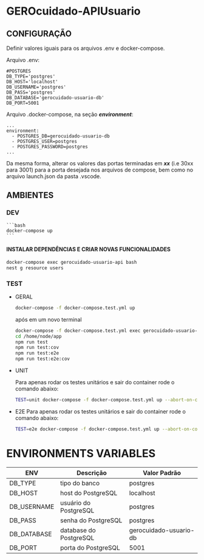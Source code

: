 # GEROcuidado-APIUsuario

## CONFIGURAÇÃO

Definir valores iguais para os arquivos .env e docker-compose.

Arquivo .env:

    #POSTGRES
    DB_TYPE='postgres'
    DB_HOST='localhost'
    DB_USERNAME='postgres'
    DB_PASS='postgres'
    DB_DATABASE='gerocuidado-usuario-db'
    DB_PORT=5001

Arquivo .docker-compose, na seção **_environment_**:

    ...
    environment:
      - POSTGRES_DB=gerocuidado-usuario-db
      - POSTGRES_USER=postgres
      - POSTGRES_PASSWORD=postgres
    ...

Da mesma forma, alterar os valores das portas terminadas em **_xx_** (i.e 30xx para 3001) para a porta desejada nos arquivos de compose, bem como no arquivo launch.json da pasta .vscode.

## AMBIENTES

### DEV

    ```bash
    docker-compose up
    ```

#### INSTALAR DEPENDÊNCIAS E CRIAR NOVAS FUNCIONALIDADES

```bash
docker-compose exec gerocuidado-usuario-api bash
nest g resource users
```

### TEST

- GERAL

  ```bash
  docker-compose -f docker-compose.test.yml up
  ```

  após em um novo terminal

  ```bash
  docker-compose -f docker-compose.test.yml exec gerocuidado-usuario-api-test bash
  cd /home/node/app
  npm run test
  npm run test:cov
  npm run test:e2e
  npm run test:e2e:cov
  ```

- UNIT

    Para apenas rodar os testes unitários e sair do container rode o comando abaixo:

    ```bash
    TEST=unit docker-compose -f docker-compose.test.yml up --abort-on-container-exit --exit-code-from gerocuidado-usuario-api-test
    ```

- E2E
    Para apenas rodar os testes unitários e sair do container rode o comando abaixo:

    ```bash
    TEST=e2e docker-compose -f docker-compose.test.yml up --abort-on-container-exit --exit-code-from gerocuidado-usuario-api-test
    ```

# ENVIRONMENTS VARIABLES

| ENV         | Descrição              | Valor Padrão           |
| ----------- | ---------------------- | ---------------------- |
| DB_TYPE     | tipo do banco          | postgres               |
| DB_HOST     | host do PostgreSQL     | localhost              |
| DB_USERNAME | usuário do PostgreSQL  | postgres               |
| DB_PASS     | senha do PostgreSQL    | postgres               |
| DB_DATABASE | database do PostgreSQL | gerocuidado-usuario-db |
| DB_PORT     | porta do PostgreSQL    | 5001                   |
